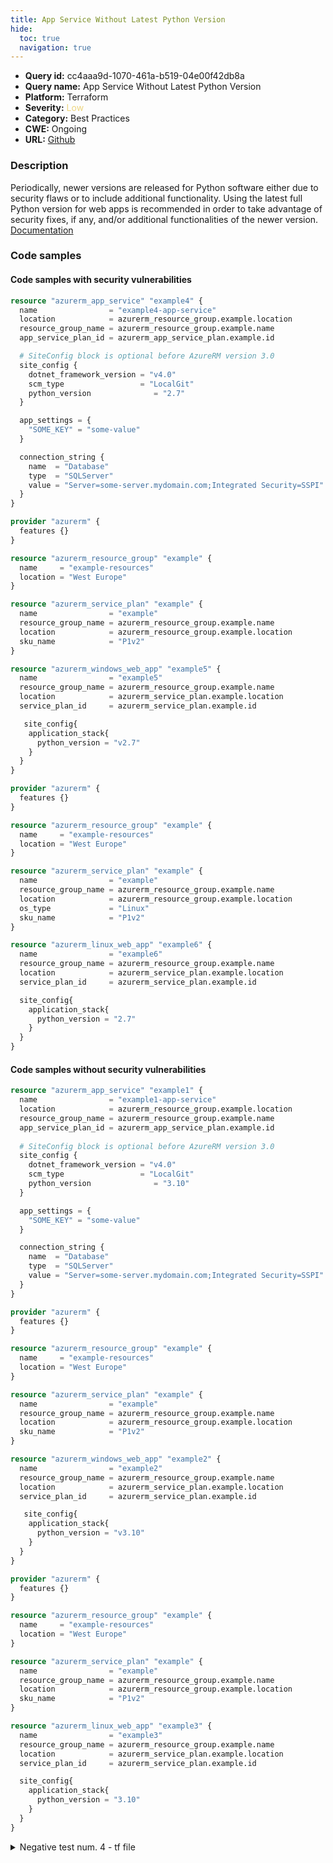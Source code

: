 ```yaml
---
title: App Service Without Latest Python Version
hide:
  toc: true
  navigation: true
---
```


<style>
  .highlight .hll {
    background-color: #ff171742;
  }
  .md-content {
    max-width: 1100px;
    margin: 0 auto;
  }
</style>

-   **Query id:** cc4aaa9d-1070-461a-b519-04e00f42db8a
-   **Query name:** App Service Without Latest Python Version
-   **Platform:** Terraform
-   **Severity:** <span style="color:#edd57e">Low</span>
-   **Category:** Best Practices
-   **CWE:** Ongoing
-   **URL:** [Github](https://github.com/Checkmarx/kics/tree/master/assets/queries/terraform/azure/app_service_without_latest_python_version)

### Description
Periodically, newer versions are released for Python software either due to security flaws or to include additional functionality. Using the latest full Python version for web apps is recommended in order to take advantage of security fixes, if any, and/or additional functionalities of the newer version.<br>
[Documentation](https://registry.terraform.io/providers/hashicorp/azurerm/latest/docs/resources/app_service#python_version)

### Code samples
#### Code samples with security vulnerabilities
```tf title="Positive test num. 1 - tf file" hl_lines="11"
resource "azurerm_app_service" "example4" {
  name                = "example4-app-service"
  location            = azurerm_resource_group.example.location
  resource_group_name = azurerm_resource_group.example.name
  app_service_plan_id = azurerm_app_service_plan.example.id

  # SiteConfig block is optional before AzureRM version 3.0 
  site_config { 
    dotnet_framework_version = "v4.0"
    scm_type                 = "LocalGit"
    python_version              = "2.7"
  }

  app_settings = {
    "SOME_KEY" = "some-value"
  }

  connection_string {
    name  = "Database"
    type  = "SQLServer"
    value = "Server=some-server.mydomain.com;Integrated Security=SSPI"
  }
}

```
```tf title="Positive test num. 2 - tf file" hl_lines="25"
provider "azurerm" {
  features {}
}

resource "azurerm_resource_group" "example" {
  name     = "example-resources"
  location = "West Europe"
}

resource "azurerm_service_plan" "example" {
  name                = "example"
  resource_group_name = azurerm_resource_group.example.name
  location            = azurerm_resource_group.example.location
  sku_name            = "P1v2"
}

resource "azurerm_windows_web_app" "example5" {
  name                = "example5"
  resource_group_name = azurerm_resource_group.example.name
  location            = azurerm_service_plan.example.location
  service_plan_id     = azurerm_service_plan.example.id

   site_config{
    application_stack{
      python_version = "v2.7"
    }    
  }
}

```
```tf title="Positive test num. 3 - tf file" hl_lines="26"
provider "azurerm" {
  features {}
}

resource "azurerm_resource_group" "example" {
  name     = "example-resources"
  location = "West Europe"
}

resource "azurerm_service_plan" "example" {
  name                = "example"
  resource_group_name = azurerm_resource_group.example.name
  location            = azurerm_resource_group.example.location
  os_type             = "Linux"
  sku_name            = "P1v2"
}

resource "azurerm_linux_web_app" "example6" {
  name                = "example6"
  resource_group_name = azurerm_resource_group.example.name
  location            = azurerm_service_plan.example.location
  service_plan_id     = azurerm_service_plan.example.id

  site_config{
    application_stack{
      python_version = "2.7"
    }    
  }
}

```


#### Code samples without security vulnerabilities
```tf title="Negative test num. 1 - tf file"
resource "azurerm_app_service" "example1" {
  name                = "example1-app-service"
  location            = azurerm_resource_group.example.location
  resource_group_name = azurerm_resource_group.example.name
  app_service_plan_id = azurerm_app_service_plan.example.id
  
  # SiteConfig block is optional before AzureRM version 3.0 
  site_config {
    dotnet_framework_version = "v4.0"
    scm_type                 = "LocalGit"
    python_version              = "3.10"
  }

  app_settings = {
    "SOME_KEY" = "some-value"
  }

  connection_string {
    name  = "Database"
    type  = "SQLServer"
    value = "Server=some-server.mydomain.com;Integrated Security=SSPI"
  }
}

```
```tf title="Negative test num. 2 - tf file"
provider "azurerm" {
  features {}
}

resource "azurerm_resource_group" "example" {
  name     = "example-resources"
  location = "West Europe"
}

resource "azurerm_service_plan" "example" {
  name                = "example"
  resource_group_name = azurerm_resource_group.example.name
  location            = azurerm_resource_group.example.location
  sku_name            = "P1v2"
}

resource "azurerm_windows_web_app" "example2" {
  name                = "example2"
  resource_group_name = azurerm_resource_group.example.name
  location            = azurerm_service_plan.example.location
  service_plan_id     = azurerm_service_plan.example.id

   site_config{
    application_stack{
      python_version = "v3.10"
    }    
  }
}

```
```tf title="Negative test num. 3 - tf file"
provider "azurerm" {
  features {}
}

resource "azurerm_resource_group" "example" {
  name     = "example-resources"
  location = "West Europe"
}

resource "azurerm_service_plan" "example" {
  name                = "example"
  resource_group_name = azurerm_resource_group.example.name
  location            = azurerm_resource_group.example.location
  sku_name            = "P1v2"
}

resource "azurerm_linux_web_app" "example3" {
  name                = "example3"
  resource_group_name = azurerm_resource_group.example.name
  location            = azurerm_service_plan.example.location
  service_plan_id     = azurerm_service_plan.example.id

  site_config{
    application_stack{
      python_version = "3.10"
    }    
  }
}

```
<details><summary>Negative test num. 4 - tf file</summary>

```tf
resource "azurerm_app_service" "example1" {
  name                = "example1-app-service"
  location            = azurerm_resource_group.example.location
  resource_group_name = azurerm_resource_group.example.name
  app_service_plan_id = azurerm_app_service_plan.example.id
  
  # SiteConfig block is optional before AzureRM version 3.0 
  site_config {
    dotnet_framework_version = "v4.0"
    scm_type                 = "LocalGit"
  }

  app_settings = {
    "SOME_KEY" = "some-value"
  }

  connection_string {
    name  = "Database"
    type  = "SQLServer"
    value = "Server=some-server.mydomain.com;Integrated Security=SSPI"
  }
}

```
</details>
